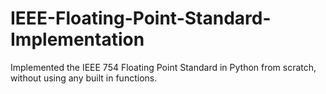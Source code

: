 # IEEE-Floating-Point-Standard-Implementation
Implemented the IEEE 754 Floating Point Standard in Python from scratch, without using any built in functions.
